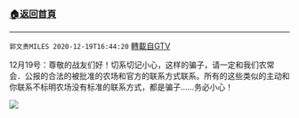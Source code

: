 ﻿###  [:house:返回首頁](https://github.com/ourhimalayas/txt)
---

`郭文贵MILES 2020-12-19T16:44:20` [轉載自GTV](https://gtv.org/web/#/UserInfo/5e596957357cc612d35a8044)

 12月19号：尊敬的战友们好！切系切记小心，这样的骗子，请一定和我们农常会．公报的合法的被批准的农场和官方的联系方式联系。所有的这些类似的主动和你联系不标明农场没有标准的联系方式，都是骗子……务必小心！

![](https://filegroup.gtv.org/cdn-cgi/image/width=600/https://filegroup.gtv.org/group5/web/20201219/16/44/0/8d299fd70ec19275e1cfc9dac660235e.jpg)

